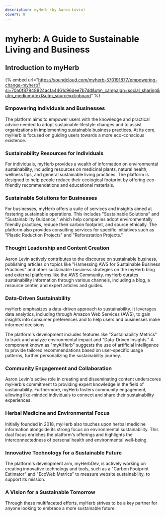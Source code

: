```yaml
---
description: myHerb (by Aaron Levin)
coverY: 0
---
```


# myherb: A Guide to Sustainable Living and Business

## **Introduction to myHerb**

{% embed url="https://soundcloud.com/myherb-570191877/empowering-change-myherb?si=70a0f87948824acfa4461c96dee7b7dd&utm_campaign=social_sharing&utm_medium=text&utm_source=clipboard" %}

### **Empowering Individuals and Businesses**

The platform aims to empower users with the knowledge and practical advice needed to adopt sustainable lifestyle changes and to assist organizations in implementing sustainable business practices. At its core, myHerb is focused on guiding users towards a more eco-conscious existence.

### **Sustainability Resources for Individuals**

For individuals, myHerb provides a wealth of information on environmental sustainability, including resources on medicinal plants, natural health, wellness tips, and general sustainable living practices. The platform is designed to help people reduce their ecological footprint by offering eco-friendly recommendations and educational materials.

### **Sustainable Solutions for Businesses**

For businesses, myHerb offers a suite of services and insights aimed at fostering sustainable operations. This includes "Sustainable Solutions" and "Sustainability Guidance," which help companies adopt environmentally friendly practices, reduce their carbon footprint, and source ethically. The platform also provides consulting services for specific initiatives such as "Plastic Reduction Projects" and "Reforestation Projects."

### **Thought Leadership and Content Creation**

Aaron Levin actively contributes to the discourse on sustainable business, publishing articles on topics like "Harnessing AWS for Sustainable Business Practices" and other sustainable business strategies on the myHerb blog and external platforms like the AWS Community. myHerb curates sustainability information through various channels, including a blog, a resource center, and expert articles and guides.

### **Data-Driven Sustainability**

myHerb emphasizes a data-driven approach to sustainability. It leverages data analytics, including through Amazon Web Services (AWS), to gain insights into consumer preferences and to help users and businesses make informed decisions.&#x20;

The platform's development includes features like "Sustainability Metrics" to track and analyze environmental impact and "Data-Driven Insights." A component known as "myAIHerb" suggests the use of artificial intelligence to provide tailored recommendations based on user-specific usage patterns, further personalizing the sustainability journey.

### **Community Engagement and Collaboration**

Aaron Levin's active role in creating and disseminating content underscores myHerb's commitment to providing expert knowledge in the field of sustainability. Furthermore, myHerb fosters community engagement, allowing like-minded individuals to connect and share their sustainability experiences.

### **Herbal Medicine and Environmental Focus**

Initially founded in 2018, myHerb also touches upon herbal medicine information alongside its strong focus on environmental sustainability. This dual focus enriches the platform's offerings and highlights the interconnectedness of personal health and environmental well-being.

### **Innovative Technology for a Sustainable Future**

The platform's development arm, myHerbDev, is actively working on creating innovative technology and tools, such as a "Carbon Footprint Estimator" and "EcoWeb Metrics" to measure website sustainability, to support its mission.

### **A Vision for a Sustainable Tomorrow**

Through these multifaceted efforts, myHerb strives to be a key partner for anyone looking to embrace a more sustainable future.

